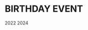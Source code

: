 # BIRTHDAY EVENT

<a href="https://jeondaye.github.io/btd_event/" style="color:#333 !important;text-decoration:none;" target="_blank;display:block;">2022</a>
<a href="https://jeondaye.github.io/btd_event/2024/index.html" style="color:#333 !important;text-decoration:none;" target="_blank;display:block;">2024</a>
